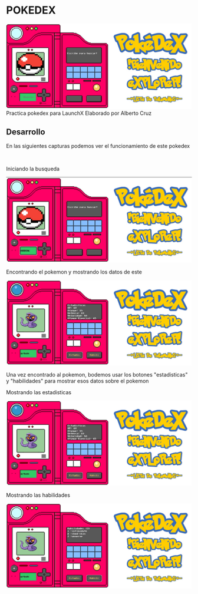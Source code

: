 # POKEDEX
![Image text](https://github.com/skrillheaven/POKEDEX/blob/816bd25d114c94941ba50981c6287b8330db4e22/capturas/muestra.jpg)
Practica pokedex para LaunchX Elaborado por Alberto Cruz

<h2>Desarrollo </h2>
<p>En las siguientes capturas podemos ver el funcionamiento de este pokedex</p><br>
<p>Iniciando la busqueda</p>
<img src="https://github.com/skrillheaven/POKEDEX/blob/816bd25d114c94941ba50981c6287b8330db4e22/capturas/busqueda.jpg">
<p>Encontrando el pokemon y mostrando los datos de este</p>
<img src="https://github.com/skrillheaven/POKEDEX/blob/8fe591bd7f6fda7cb0ff9cd492bc83e500cbab44/capturas/estadisticas.jpg">
<p>Una vez encontrado al pokemon, bodemos usar los botones "estadisticas" y "habilidades" para mostrar esos datos sobre el pokemon </p>
<p>Mostrando las estadisticas </p>
<img src="https://github.com/skrillheaven/POKEDEX/blob/afa9c380b153cb817a01a9f6bf43e529358dee2f/capturas/estadisticas.jpg">
<p>Mostrando las habilidades</p>      
<img src="https://github.com/skrillheaven/POKEDEX/blob/afa9c380b153cb817a01a9f6bf43e529358dee2f/capturas/habilidades.jpg">
